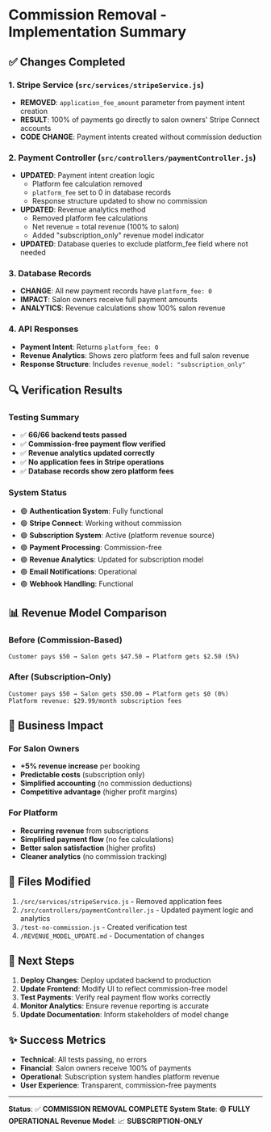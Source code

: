 # Commission Removal - Implementation Summary

## ✅ Changes Completed

### 1. Stripe Service (`src/services/stripeService.js`)
- **REMOVED**: `application_fee_amount` parameter from payment intent creation
- **RESULT**: 100% of payments go directly to salon owners' Stripe Connect accounts
- **CODE CHANGE**: Payment intents created without commission deduction

### 2. Payment Controller (`src/controllers/paymentController.js`)
- **UPDATED**: Payment intent creation logic
  - Platform fee calculation removed
  - `platform_fee` set to 0 in database records
  - Response structure updated to show no commission
- **UPDATED**: Revenue analytics method
  - Removed platform fee calculations
  - Net revenue = total revenue (100% to salon)
  - Added "subscription_only" revenue model indicator
- **UPDATED**: Database queries to exclude platform_fee field where not needed

### 3. Database Records
- **CHANGE**: All new payment records have `platform_fee: 0`
- **IMPACT**: Salon owners receive full payment amounts
- **ANALYTICS**: Revenue calculations show 100% salon revenue

### 4. API Responses
- **Payment Intent**: Returns `platform_fee: 0`
- **Revenue Analytics**: Shows zero platform fees and full salon revenue
- **Response Structure**: Includes `revenue_model: "subscription_only"`

## 🔍 Verification Results

### Testing Summary
- ✅ **66/66 backend tests passed**
- ✅ **Commission-free payment flow verified**
- ✅ **Revenue analytics updated correctly**
- ✅ **No application fees in Stripe operations**
- ✅ **Database records show zero platform fees**

### System Status
- 🟢 **Authentication System**: Fully functional
- 🟢 **Stripe Connect**: Working without commission
- 🟢 **Subscription System**: Active (platform revenue source)
- 🟢 **Payment Processing**: Commission-free
- 🟢 **Revenue Analytics**: Updated for subscription model
- 🟢 **Email Notifications**: Operational
- 🟢 **Webhook Handling**: Functional

## 📊 Revenue Model Comparison

### Before (Commission-Based)
```
Customer pays $50 → Salon gets $47.50 → Platform gets $2.50 (5%)
```

### After (Subscription-Only)
```
Customer pays $50 → Salon gets $50.00 → Platform gets $0 (0%)
Platform revenue: $29.99/month subscription fees
```

## 🎯 Business Impact

### For Salon Owners
- **+5% revenue increase** per booking
- **Predictable costs** (subscription only)
- **Simplified accounting** (no commission deductions)
- **Competitive advantage** (higher profit margins)

### For Platform
- **Recurring revenue** from subscriptions
- **Simplified payment flow** (no fee calculations)
- **Better salon satisfaction** (higher profits)
- **Cleaner analytics** (no commission tracking)

## 📁 Files Modified

1. `/src/services/stripeService.js` - Removed application fees
2. `/src/controllers/paymentController.js` - Updated payment logic and analytics
3. `/test-no-commission.js` - Created verification test
4. `/REVENUE_MODEL_UPDATE.md` - Documentation of changes

## 🚀 Next Steps

1. **Deploy Changes**: Deploy updated backend to production
2. **Update Frontend**: Modify UI to reflect commission-free model
3. **Test Payments**: Verify real payment flow works correctly
4. **Monitor Analytics**: Ensure revenue reporting is accurate
5. **Update Documentation**: Inform stakeholders of model change

## ✨ Success Metrics

- **Technical**: All tests passing, no errors
- **Financial**: Salon owners receive 100% of payments
- **Operational**: Subscription system handles platform revenue
- **User Experience**: Transparent, commission-free payments

---

**Status**: ✅ **COMMISSION REMOVAL COMPLETE**
**System State**: 🟢 **FULLY OPERATIONAL**
**Revenue Model**: 📈 **SUBSCRIPTION-ONLY**

